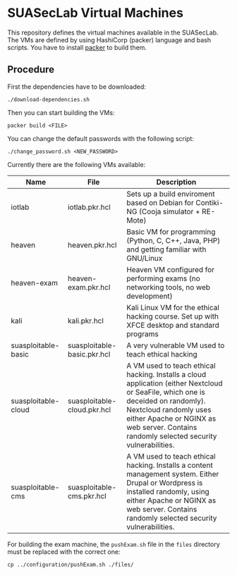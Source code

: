SUASecLab Virtual Machines
==========================

This repository defines the virtual machines available in the SUASecLab.
The VMs are defined by using HashiCorp (packer) language and bash scripts.
You have to install [packer](https://www.packer.io/) to build them.

Procedure
---------

First the dependencies have to be downloaded:

```
./download-dependencies.sh
```

Then you can start building the VMs:

```
packer build <FILE>
```

You can change the default passwords with the following script:

````
./change_password.sh <NEW_PASSWORD>
````
Currently there are the following VMs available:

| Name        | File                | Description                                                                                  |
|-------------|---------------------|----------------------------------------------------------------------------------------------|
| iotlab      | iotlab.pkr.hcl      | Sets up a build enviroment based on Debian for Contiki-NG (Cooja simulator + RE-Mote)        |
| heaven      | heaven.pkr.hcl      | Basic VM for programming (Python, C, C++, Java, PHP) and getting familiar with GNU/Linux     |
| heaven-exam | heaven-exam.pkr.hcl | Heaven VM configured for performing exams (no networking tools, no web development)          |
| kali        | kali.pkr.hcl        | Kali Linux VM for the ethical hacking course. Set up with XFCE desktop and standard programs |
| suasploitable-basic| suasploitable-basic.pkr.hcl | A very vulnerable VM used to teach ethical hacking|
|suasploitable-cloud | suasploitable-cloud.pkr.hcl | A VM used to teach ethical hacking. Installs a cloud application (either Nextcloud or SeaFile, which one is deceided on randomly). Nextcloud randomly uses either Apache or NGINX as web server. Contains randomly selected security vulnerabilities.|
|suasploitable-cms | suasploitable-cms.pkr.hcl | A VM used to teach ethical hacking. Installs a content management system. Either Drupal or Wordpress is installed randomly, using either Apache or NGINX as web server. Contains randomly selected security vulnerabilities.|

For building the exam machine, the `pushExam.sh` file in  the `files` directory must be replaced with the correct one:

`cp ../configuration/pushExam.sh ./files/`

